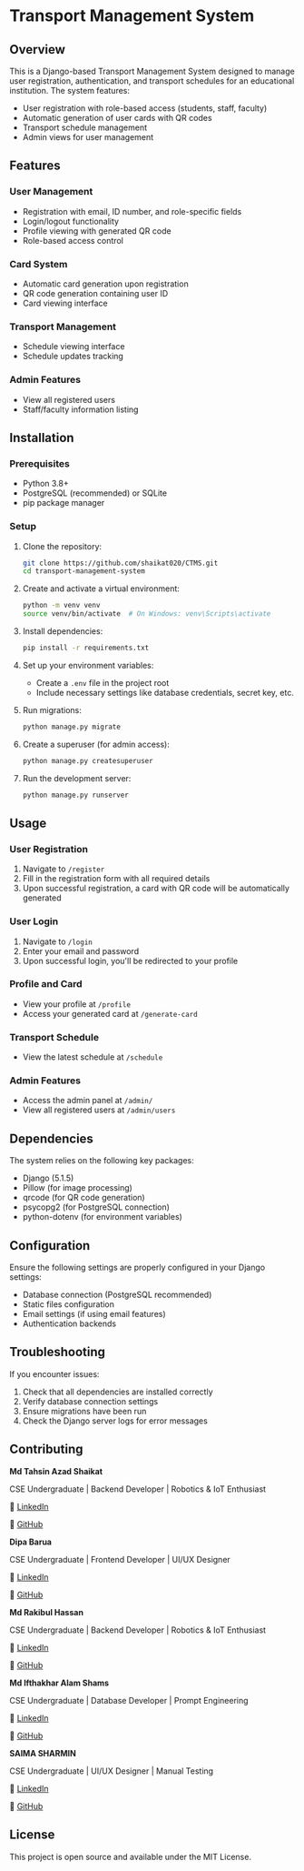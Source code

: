 # Transport Management System

## Overview

This is a Django-based Transport Management System designed to manage user registration, authentication, and transport schedules for an educational institution. The system features:

- User registration with role-based access (students, staff, faculty)
- Automatic generation of user cards with QR codes
- Transport schedule management
- Admin views for user management

## Features

### User Management
- Registration with email, ID number, and role-specific fields
- Login/logout functionality
- Profile viewing with generated QR code
- Role-based access control

### Card System
- Automatic card generation upon registration
- QR code generation containing user ID
- Card viewing interface

### Transport Management
- Schedule viewing interface
- Schedule updates tracking

### Admin Features
- View all registered users
- Staff/faculty information listing

## Installation

### Prerequisites
- Python 3.8+
- PostgreSQL (recommended) or SQLite
- pip package manager

### Setup

1. Clone the repository:
   ```bash
   git clone https://github.com/shaikat020/CTMS.git
   cd transport-management-system
   ```

2. Create and activate a virtual environment:
   ```bash
   python -m venv venv
   source venv/bin/activate  # On Windows: venv\Scripts\activate
   ```

3. Install dependencies:
   ```bash
   pip install -r requirements.txt
   ```

4. Set up your environment variables:
   - Create a `.env` file in the project root
   - Include necessary settings like database credentials, secret key, etc.

5. Run migrations:
   ```bash
   python manage.py migrate
   ```

6. Create a superuser (for admin access):
   ```bash
   python manage.py createsuperuser
   ```

7. Run the development server:
   ```bash
   python manage.py runserver
   ```

## Usage

### User Registration
1. Navigate to `/register`
2. Fill in the registration form with all required details
3. Upon successful registration, a card with QR code will be automatically generated

### User Login
1. Navigate to `/login`
2. Enter your email and password
3. Upon successful login, you'll be redirected to your profile

### Profile and Card
- View your profile at `/profile`
- Access your generated card at `/generate-card`

### Transport Schedule
- View the latest schedule at `/schedule`

### Admin Features
- Access the admin panel at `/admin/`
- View all registered users at `/admin/users`

## Dependencies

The system relies on the following key packages:

- Django (5.1.5)
- Pillow (for image processing)
- qrcode (for QR code generation)
- psycopg2 (for PostgreSQL connection)
- python-dotenv (for environment variables)

## Configuration

Ensure the following settings are properly configured in your Django settings:

- Database connection (PostgreSQL recommended)
- Static files configuration
- Email settings (if using email features)
- Authentication backends

## Troubleshooting

If you encounter issues:

1. Check that all dependencies are installed correctly
2. Verify database connection settings
3. Ensure migrations have been run
4. Check the Django server logs for error messages

## Contributing

**Md Tahsin Azad Shaikat**

CSE Undergraduate | Backend Developer | Robotics & IoT Enthusiast

🔗 [LinkedIn](https://www.linkedin.com/in/mdtahsinazad020/)

🐙 [GitHub](https://github.com/shaikat020)

**Dipa Barua**

CSE Undergraduate | Frontend Developer | UI/UX Designer

🔗 [LinkedIn](https://www.linkedin.com/in/dipa-barua-387071303/)

🐙 [GitHub](https://github.com/dipabarua22)

**Md Rakibul Hassan**

CSE Undergraduate | Backend Developer | Robotics & IoT Enthusiast

🔗 [LinkedIn](https://www.linkedin.com/in/md-rakibul-hassan-507b00308)

🐙 [GitHub](https://github.com/RR0327)

**Md Ifthakhar Alam Shams**

CSE Undergraduate | Database Developer | Prompt Engineering

🔗 [LinkedIn](https://www.linkedin.com/in/md-ifthakhar-alam-shams-85080a29a/)

🐙 [GitHub](https://github.com/suns11)

**SAIMA SHARMIN**

CSE Undergraduate | UI/UX Designer | Manual Testing

🔗 [LinkedIn](https://www.linkedin.com/in/saima-sharmin-865148325/)

🐙 [GitHub](https://github.com/SaimaShama)

## License

This project is open source and available under the MIT License.
